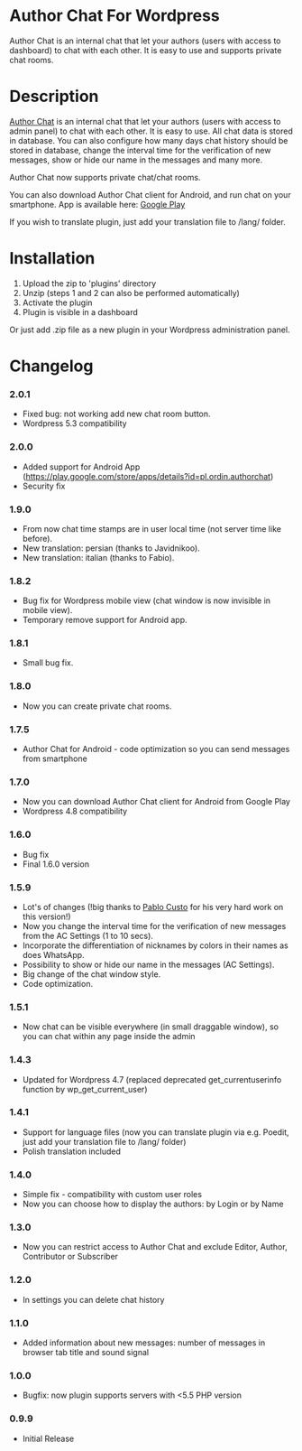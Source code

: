 # Author Chat For Wordpress

Author Chat is an internal chat that let your authors (users with access to dashboard) to chat with each other. It is easy to use and supports private chat rooms.

# Description

[Author Chat](https://pl.wordpress.org/plugins/author-chat/) is an internal chat that let your authors (users with access to admin panel) to chat with each other. It is easy to use. All chat data is stored in database. You can also configure how many days chat history should be stored in database, change the interval time for the verification of new messages, show or hide our name in the messages and many more.

Author Chat now supports private chat/chat rooms.

You can also download Author Chat client for Android, and run chat on your smartphone. App is available here: [Google Play](https://play.google.com/store/apps/details?id=pl.ordin.authorchat)

If you wish to translate plugin, just add your translation file to /lang/ folder.

# Installation

1. Upload the zip to 'plugins' directory
2. Unzip (steps 1 and 2 can also be performed automatically)
3. Activate the plugin
4. Plugin is visible in a dashboard

Or just add .zip file as a new plugin in your Wordpress administration panel.

# Changelog
### 2.0.1
* Fixed bug: not working add new chat room button.
* Wordpress 5.3 compatibility
### 2.0.0
* Added support for Android App (https://play.google.com/store/apps/details?id=pl.ordin.authorchat)
* Security fix
### 1.9.0
* From now chat time stamps are in user local time (not server time like before).
* New translation: persian (thanks to Javidnikoo).
* New translation: italian (thanks to Fabio).
### 1.8.2
* Bug fix for Wordpress mobile view (chat window is now invisible in mobile view).
* Temporary remove support for Android app.
### 1.8.1
* Small bug fix.
### 1.8.0
* Now you can create private chat rooms.
### 1.7.5
* Author Chat for Android - code optimization so you can send messages from smartphone
### 1.7.0
* Now you can download Author Chat client for Android from Google Play
* Wordpress 4.8 compatibility
### 1.6.0
* Bug fix
* Final 1.6.0 version
### 1.5.9
* Lot's of changes (!big thanks to [Pablo Custo](https://github.com/pablocusto) for his very hard work on this version!)
* Now you change the interval time for the verification of new messages from the AC Settings (1 to 10 secs).
* Incorporate the differentiation of nicknames by colors in their names as does WhatsApp.
* Possibility to show or hide our name in the messages (AC Settings).
* Big change of the chat window style.
* Code optimization.
### 1.5.1
* Now chat can be visible everywhere (in small draggable window), so you can chat within any page inside the admin
### 1.4.3
* Updated for Wordpress 4.7 (replaced deprecated get_currentuserinfo function by wp_get_current_user)
### 1.4.1
* Support for language files (now you can translate plugin via e.g. Poedit, just add your translation file to /lang/ folder)
* Polish translation included
### 1.4.0
* Simple fix - compatibility with custom user roles
* Now you can choose how to display the authors: by Login or by Name
### 1.3.0
* Now you can restrict access to Author Chat and exclude Editor, Author, Contributor or Subscriber
### 1.2.0
* In settings you can delete chat history
### 1.1.0
* Added information about new messages: number of messages in browser tab title and sound signal
### 1.0.0
* Bugfix: now plugin supports servers with <5.5 PHP version
### 0.9.9
* Initial Release
